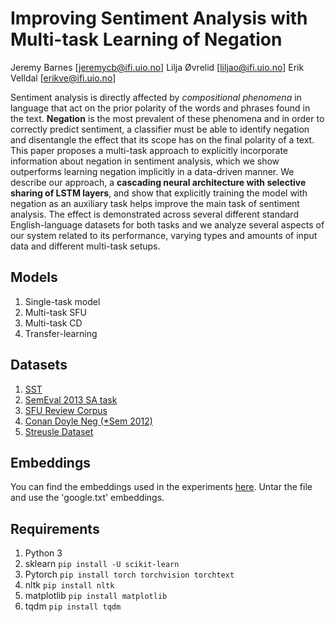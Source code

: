 # Improving Sentiment Analysis with Multi-task Learning of Negation

Jeremy Barnes [jeremycb@ifi.uio.no]
Lilja Øvrelid [liljao@ifi.uio.no]
Erik Velldal [erikve@ifi.uio.no]

Sentiment analysis is directly affected by _compositional phenomena_ in language that act on the prior polarity of the words and phrases found in the text. __Negation__ is the most prevalent of these phenomena and in order to correctly predict sentiment, a classifier must be able to identify negation and disentangle the effect that its scope has on the final polarity of a text. This paper proposes a multi-task approach to explicitly incorporate information about negation in sentiment analysis, which we show outperforms learning negation implicitly in a data-driven manner. We describe our approach, a __cascading neural architecture with selective sharing of LSTM layers__, and show that explicitly training the model with negation as an auxiliary task helps improve the main task of sentiment analysis. The effect is demonstrated across several different standard English-language datasets for both tasks and we analyze several aspects of our system related to its performance, varying types and amounts of input data and different multi-task setups.

## Models
1. Single-task model
2. Multi-task SFU
3. Multi-task CD
4. Transfer-learning

## Datasets
1. [SST](https://nlp.stanford.edu/sentiment/treebank.html)
2. [SemEval 2013 SA task](https://www.cs.york.ac.uk/semeval-2013/task2/)
3. [SFU Review Corpus](https://www.sfu.ca/~mtaboada/SFU_Review_Corpus.html)
4. [Conan Doyle Neg (\*Sem 2012)](https://www.clips.uantwerpen.be/sem2012-st-neg/)
5. [Streusle Dataset](https://github.com/nert-nlp/streusle)

## Embeddings
You can find the embeddings used in the experiments [here](https://drive.google.com/open?id=1GpyF2h0j8K5TKT7y7Aj0OyPgpFc8pMNS). Untar the file and use the 'google.txt' embeddings.

## Requirements

1. Python 3
2. sklearn  ```pip install -U scikit-learn```
3. Pytorch ```pip install torch torchvision torchtext```
4. nltk ```pip install nltk```
5. matplotlib ```pip install matplotlib```
6. tqdm ```pip install tqdm```


